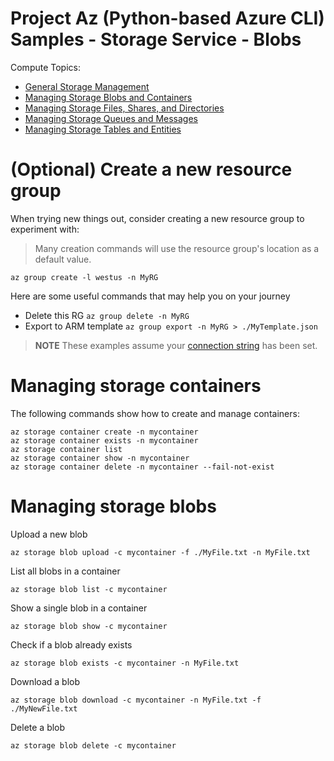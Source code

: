 # Project Az (Python-based Azure CLI) Samples - Storage Service - Blobs

Compute Topics:
* [General Storage Management](management.md)
* [Managing Storage Blobs and Containers](blobs.md)
* [Managing Storage Files, Shares, and Directories](files.md)
* [Managing Storage Queues and Messages](queues.md)
* [Managing Storage Tables and Entities](tables.md)

# (Optional) Create a new resource group
When trying new things out, consider creating a new resource group to experiment with:
> Many creation commands will use the resource group's location as a default value.
```
az group create -l westus -n MyRG
```

Here are some useful commands that may help you on your journey
* Delete this RG `az group delete -n MyRG`
* Export to ARM template `az group export -n MyRG > ./MyTemplate.json`

> **NOTE** These examples assume your [connection string](management.md) has been set.

# Managing storage containers

The following commands show how to create and manage containers:
```
az storage container create -n mycontainer
az storage container exists -n mycontainer
az storage container list
az storage container show -n mycontainer
az storage container delete -n mycontainer --fail-not-exist
```

# Managing storage blobs

Upload a new blob
```
az storage blob upload -c mycontainer -f ./MyFile.txt -n MyFile.txt
```

List all blobs in a container
```
az storage blob list -c mycontainer
```

Show a single blob in a container
```
az storage blob show -c mycontainer
```

Check if a blob already exists
```
az storage blob exists -c mycontainer -n MyFile.txt
```

Download a blob
```
az storage blob download -c mycontainer -n MyFile.txt -f ./MyNewFile.txt
```

Delete a blob
```
az storage blob delete -c mycontainer
```
